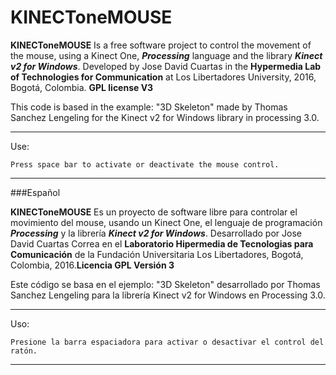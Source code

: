 # KINECToneMOUSE

__KINECToneMOUSE__ Is a free software project to control the movement of the mouse, using a Kinect One, ___Processing___ language and the library ___Kinect v2 for Windows___. Developed by Jose David Cuartas in the __Hypermedia Lab of Technologies for Communication__ at Los Libertadores University, 2016, Bogotá, Colombia. __GPL license V3__

This code is based in the example: "3D Skeleton" made by Thomas Sanchez Lengeling for the Kinect v2 for Windows library in processing 3.0.

---
Use:
```
Press space bar to activate or deactivate the mouse control.
```
---
###Español

__KINECToneMOUSE__ Es un proyecto de software libre para controlar el movimiento del mouse, usando un Kinect One, el lenguaje de programación ___Processing___ y la librería ___Kinect v2 for Windows___. Desarrollado por Jose David Cuartas Correa en el __Laboratorio Hipermedia de Tecnologias para Comunicación__ de la Fundación Universitaria Los Libertadores, Bogotá, Colombia, 2016.__Licencia GPL Versión 3__ 

Este código se basa en el ejemplo: "3D Skeleton" desarrollado por Thomas Sanchez Lengeling para la librería Kinect v2 for Windows en Processing 3.0.

---
Uso:
```
Presione la barra espaciadora para activar o desactivar el control del ratón.
```
---
